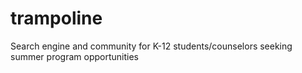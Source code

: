 # trampoline
Search engine and community for K-12 students/counselors seeking summer program opportunities
